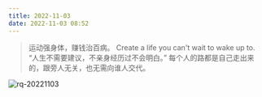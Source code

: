 ```yaml
---
title: 2022-11-03
date: 2022-11-03 08:52
---
```


> 运动强身体，赚钱治百病。
> Create a life you can't wait to wake up to.​​​​
> “人生不需要建议，不亲身经历过不会明白。” 每个人的路都是自己走出来的，跟旁人无关，也无需向谁人交代。

![rq-20221103](http://images.iotop.work/upic/2022113-rq-20221103.jpg)